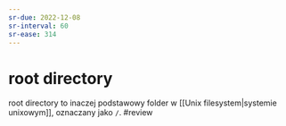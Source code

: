 ```yaml
---
sr-due: 2022-12-08
sr-interval: 60
sr-ease: 314
---
```


# root directory
root directory to inaczej podstawowy folder w [[Unix filesystem|systemie unixowym]], oznaczany jako `/`.
#review